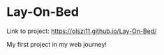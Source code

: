 # Lay-On-Bed

Link to project: https://olszi11.github.io/Lay-On-Bed/

My first project in my web journey!
